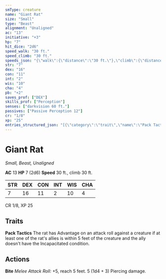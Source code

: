 ```yaml
---
smType: creature
name: "Giant Rat"
size: "Small"
type: "Beast"
alignment: "Unaligned"
ac: "13"
initiative: "+3"
hp: "7"
hit_dice: "2d6"
speed_walk: "30 ft."
speed_climb: "30 ft."
speeds_json: "{\"walk\":{\"distance\":\"30 ft.\"},\"climb\":{\"distance\":\"30 ft.\"}}"
str: "7"
dex: "16"
con: "11"
int: "2"
wis: "10"
cha: "4"
pb: "+2"
saves_prof: ["DEX"]
skills_prof: ["Perception"]
senses: ["darkvision 60 ft."]
passives: ["Passive Perception 12"]
cr: "1/8"
xp: "25"
entries_structured_json: "[{\"category\":\"trait\",\"name\":\"Pack Tactics\",\"text\":\"The rat has Advantage on an attack roll against a creature if at least one of the rat's allies is within 5 feet of the creature and the ally doesn't have the Incapacitated condition.\"},{\"category\":\"action\",\"name\":\"Bite\",\"text\":\"*Melee Attack Roll:* +5, reach 5 feet. 5 (1d4 + 3) Piercing damage.\",\"kind\":\"Melee Attack Roll\",\"to_hit\":\"+5\",\"range\":\"5 feet\",\"damage\":\"5 (1d4 + 3) Piercing\"}]"
---
```


# Giant Rat
*Small, Beast, Unaligned*

**AC** 13
**HP** 7 (2d6)
**Speed** 30 ft., climb 30 ft.

| STR | DEX | CON | INT | WIS | CHA |
| --- | --- | --- | --- | --- | --- |
| 7 | 16 | 11 | 2 | 10 | 4 |

CR 1/8, XP 25

## Traits

**Pack Tactics**
The rat has Advantage on an attack roll against a creature if at least one of the rat's allies is within 5 feet of the creature and the ally doesn't have the Incapacitated condition.

## Actions

**Bite**
*Melee Attack Roll:* +5, reach 5 feet. 5 (1d4 + 3) Piercing damage.
